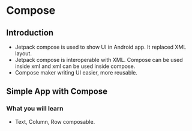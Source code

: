 # Compose

## Introduction
- Jetpack compose is used to show UI in Android app. It replaced XML layout.
- Jetpack compose is interoperable with XML. Compose can be used inside xml and xml can be used inside compose.
- Compose maker writing UI easier, more reusable.

## Simple App with Compose
### What you will learn
- Text, Column, Row composable. 